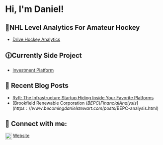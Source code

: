 <h1>Hi, I'm Daniel! <br/><a href="https://www.linkedin.com/in/daniel-stewart-programming/"></a></h1>

<h2>🏒NHL Level Analytics For Amateur Hockey</h2>

- [Drive Hockey Analytics](https://drivehockey.com/)

<h2>🕧Currently Side Project</h2>

- [Investment Platform](https://en.wikipedia.org/wiki/Investment)

<h2>📝 Recent Blog Posts</h2>

- [Ryft: The Infrastructure Startup Hiding Inside Your Favorite Platforms](https://www.becomingdanielstewart.com/posts/ryft.html)
- [Brookfield Renewable Corporation ($BEPC) Financial Analysis](https://www.becomingdanielstewart.com/posts/$BEPC-analysis.html)

<h2> 🤳 Connect with me:</h2>

[<img align="left" alt="dstew1 | LinkedIn" width="22px" src="https://cdn.jsdelivr.net/npm/simple-icons@v3/icons/linkedin.svg" />][linkedin]


[linkedin]: https://www.linkedin.com/in/danthemans/
<a href="https://www.becomingdanielstewart.com/"> Website </a>
